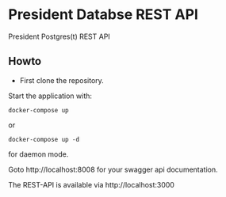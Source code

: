 # President Databse REST API

President Postgres(t) REST API

## Howto

- First clone the repository. 

Start the application with:
```
docker-compose up
```

or 
```
docker-compose up -d
```

for daemon mode.

Goto http://localhost:8008 for your swagger api documentation.

The REST-API is available via http://localhost:3000
